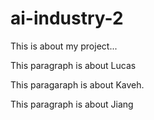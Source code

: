 # ai-industry-2


This is about my project...

This paragraph is about Lucas

This paragaraph is about Kaveh.

This paragraph is about Jiang
